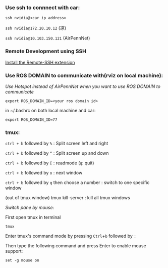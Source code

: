 ### Use ssh to connnect with car:

`ssh nvidia@<car ip address>`


`ssh nvidia@172.20.10.12` (凉)

`ssh nvidia@10.103.150.121` (AirPennNet)

### Remote Development using SSH

[Install the Remote-SSH extension](https://code.visualstudio.com/docs/remote/ssh)

### Use ROS DOMAIN to communicate with(rviz on local machine):

*Use Hotspot instead of AirPennNet when you want to use ROS DOMAIN to communicate*

`export ROS_DOMAIN_ID=<your ros domain id>`

in ~/.bashrc on both local machine and car:

`export ROS_DOMAIN_ID=77`

### tmux:

`ctrl + b` followed by `%`     : Split screen left and right

`ctrl + b` followed by `“`     : Split screen up and down

`ctrl + b` followed by `[`     : readmode (`q`: quit)

`ctrl + b` followed by `o`     : next window

`ctrl + b` followed by `q`  then choose a number      : switch to one specific window

(out of tmux window) tmux kill-server : kill all tmux windows

*Switch pane by mouse:*

First open tmux in terminal

    tmux

Enter tmux's command mode by pressing `Ctrl`+`b` followed by `:`

Then type the following command and press Enter to enable mouse support:

    set -g mouse on